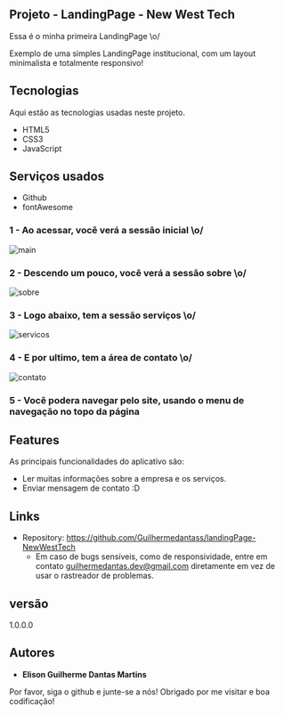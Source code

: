 ## Projeto - LandingPage - New West Tech
Essa é o minha primeira LandingPage \o/ 

Exemplo de uma simples LandingPage institucional, com um layout minimalista e totalmente responsivo!

## Tecnologias 

Aqui estão as tecnologias usadas neste projeto.

* HTML5
* CSS3
* JavaScript

## Serviços usados

* Github
* fontAwesome

### 1 - Ao acessar, você verá a sessão inicial \o/
![main](https://github.com/Guilhermedantass/landingPage-NewWestTech/assets/68871776/361dc79b-e98d-4eff-90d5-e50eb53f11b9)

### 2 - Descendo um pouco, você verá a sessão sobre \o/
![sobre](https://github.com/Guilhermedantass/landingPage-NewWestTech/assets/68871776/b77d5e51-0ef4-4c08-9d45-b2fc0c54666f)

### 3 - Logo abaixo, tem a sessão serviços \o/
![servicos](https://github.com/Guilhermedantass/landingPage-NewWestTech/assets/68871776/c4e8b56b-f6f2-4792-a8a4-67e8cc3e64be)


### 4 - E por ultimo, tem a área de contato \o/
![contato](https://github.com/Guilhermedantass/landingPage-NewWestTech/assets/68871776/49545e6c-0fc2-462c-a470-a960ea5ee4ab)


### 5 - Você podera navegar pelo site, usando o menu de navegação no topo da página


## Features

As principais funcionalidades do aplicativo são:

 - Ler muitas informações sobre a empresa e os serviços.
 - Enviar mensagem de contato :D


## Links
  - Repository: https://github.com/Guilhermedantass/landingPage-NewWestTech
    - Em caso de bugs sensíveis, como de responsividade, entre em contato
      guilhermedantas.dev@gmail.com diretamente em vez de usar o rastreador de problemas.

  ## versão

  1.0.0.0


  ## Autores

  * **Elison Guilherme Dantas Martins** 

 Por favor, siga o github e junte-se a nós!
  Obrigado por me visitar e boa codificação!

